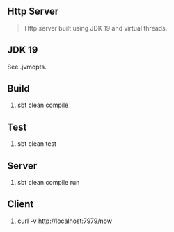 Http Server
-----------
>Http server built using JDK 19 and virtual threads.

JDK 19
------
See .jvmopts.

Build
-----
1. sbt clean compile

Test
----
1. sbt clean test

Server
------
1. sbt clean compile run

Client
------
1. curl -v http://localhost:7979/now